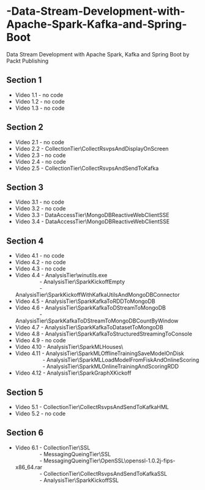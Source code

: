 # -Data-Stream-Development-with-Apache-Spark-Kafka-and-Spring-Boot
 Data Stream Development with Apache Spark, Kafka and Spring Boot by Packt Publishing

Section 1
---------
   - Video 1.1  - no code
   - Video 1.2  - no code
   - Video 1.3  - no code

Section 2
---------
   - Video 2.1  - no code
   - Video 2.2  - CollectionTier\CollectRsvpsAndDisplayOnScreen
   - Video 2.3  - no code   
   - Video 2.4    - no code
   - Video 2.5  - CollectionTier\CollectRsvpsAndSendToKafka  

Section 3
---------
   - Video 3.1  - no code
   - Video 3.2  - no code
   - Video 3.3  - DataAccessTier\MongoDBReactiveWebClientSSE
   - Video 3.4  - DataAccessTier\MongoDBReactiveWebClientSSE

Section 4
---------
   - Video 4.1  - no code
   - Video 4.2  - no code
   - Video 4.3  - no code
   - Video 4.4  - AnalysisTier\winutils.exe\
&nbsp;&nbsp;&nbsp;&nbsp;&nbsp;&nbsp;&nbsp;&nbsp;&nbsp;&nbsp;&nbsp;&nbsp;&nbsp;&nbsp;&nbsp;&nbsp;- AnalysisTier\SparkKickoffEmpty\
&nbsp;&nbsp;&nbsp;&nbsp;&nbsp;&nbsp;&nbsp;&nbsp;&nbsp;&nbsp;&nbsp;&nbsp;&nbsp;&nbsp;&nbsp;&nbsp;- AnalysisTier\SparkKickoffWithKafkaUtilsAndMongoDBConnector
   - Video 4.5  - AnalysisTier\SparkKafkaToRDDToMongoDB
   - Video 4.6  - AnalysisTier\SparkKafkaToDStreamToMongoDB\
&nbsp;&nbsp;&nbsp;&nbsp;&nbsp;&nbsp;&nbsp;&nbsp;&nbsp;&nbsp;&nbsp;&nbsp;&nbsp;&nbsp;&nbsp;&nbsp;- AnalysisTier\SparkKafkaToDStreamToMongoDBCountByWindow
   - Video 4.7  - AnalysisTier\SparkKafkaToDatasetToMongoDB
   - Video 4.8  - AnalysisTier\SparkKafkaToStructuredStreamingToConsole
   - Video 4.9  - no code
   - Video 4.10 - AnalysisTier\SparkMLHouses\
   - Video 4.11 - AnalysisTier\SparkMLOfflineTrainingSaveModelOnDisk\
&nbsp;&nbsp;&nbsp;&nbsp;&nbsp;&nbsp;&nbsp;&nbsp;&nbsp;&nbsp;&nbsp;&nbsp;&nbsp;&nbsp;&nbsp;&nbsp;&nbsp;&nbsp;- AnalysisTier\SparkMLLoadModelFromFiskAndOnlineScoring\
&nbsp;&nbsp;&nbsp;&nbsp;&nbsp;&nbsp;&nbsp;&nbsp;&nbsp;&nbsp;&nbsp;&nbsp;&nbsp;&nbsp;&nbsp;&nbsp;&nbsp;&nbsp;- AnalysisTier\SparkMLOnlineTrainingAndScoringRDD
   - Video 4.12 - AnalysisTier\SparkGraphXKickoff

Section 5
---------
   - Video 5.1 - CollectionTier\CollectRsvpsAndSendToKafkaHML
   - Video 5.2 - no code

Section 6
---------
   - Video 6.1 - CollectionTier\SSL\
&nbsp;&nbsp;&nbsp;&nbsp;&nbsp;&nbsp;&nbsp;&nbsp;&nbsp;&nbsp;&nbsp;&nbsp;&nbsp;&nbsp;&nbsp;&nbsp;- MessagingQueingTier\SSL\
&nbsp;&nbsp;&nbsp;&nbsp;&nbsp;&nbsp;&nbsp;&nbsp;&nbsp;&nbsp;&nbsp;&nbsp;&nbsp;&nbsp;&nbsp;&nbsp;- MessagingQueingTier\OpenSSL\openssl-1.0.2j-fips-x86_64.rar\
&nbsp;&nbsp;&nbsp;&nbsp;&nbsp;&nbsp;&nbsp;&nbsp;&nbsp;&nbsp;&nbsp;&nbsp;&nbsp;&nbsp;&nbsp;&nbsp;- CollectionTier\CollectRsvpsAndSendToKafkaSSL\
&nbsp;&nbsp;&nbsp;&nbsp;&nbsp;&nbsp;&nbsp;&nbsp;&nbsp;&nbsp;&nbsp;&nbsp;&nbsp;&nbsp;&nbsp;&nbsp;- AnalysisTier\SparkKickoffSSL
